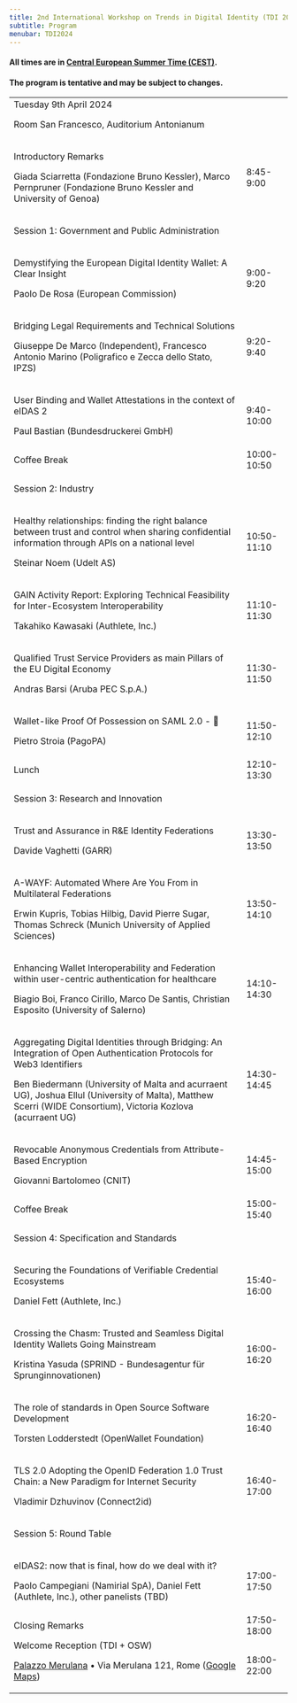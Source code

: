 ```yaml
---
title: 2nd International Workshop on Trends in Digital Identity (TDI 2024)
subtitle: Program
menubar: TDI2024
---
```


<div class="text-center">
  <h4>All times are in <a href="https://time.is/en/CEST" target="_blank">Central European Summer Time (CEST)</a>.</h4>
  <h4>The program is tentative and may be subject to changes.</h4>
</div>

<table class="bordered program" width="100%">
  <tr class="day">
    <td colspan="2">
      Tuesday 9th April 2024
      <p class="location">Room San Francesco, Auditorium Antonianum</p>
    </td>
  </tr>

  <tr class="institutional">
    <td class="talk">
      <p class="title">Introductory Remarks</p>
      <p class="speakers">Giada Sciarretta (Fondazione Bruno Kessler), Marco Pernpruner (Fondazione Bruno Kessler and University of Genoa)</p>
    </td>
    <td>8:45-9:00</td>
  </tr>

  <tr class="session">
    <td colspan="2">
      <p class="title">Session 1: Government and Public Administration</p>
      <!--<p class="chair">TBD</p>-->
    </td>
  </tr>
  <tr>
    <td class="talk">
      <p class="title">Demystifying the European Digital Identity Wallet: A Clear Insight</p>
      <p class="speakers">Paolo De Rosa (European Commission)</p>
    </td>
    <td>9:00-9:20</td>
  </tr>
  <tr>
    <td class="talk">
      <p class="title">Bridging Legal Requirements and Technical Solutions</p>
      <p class="speakers">Giuseppe De Marco (Independent), Francesco Antonio Marino (Poligrafico e Zecca dello Stato, IPZS)</p>
    </td>
    <td>9:20-9:40</td>
  </tr>
  <tr>
    <td class="talk">
      <p class="title">User Binding and Wallet Attestations in the context of eIDAS 2</p>
      <p class="speakers">Paul Bastian (Bundesdruckerei GmbH)</p>
    </td>
    <td>9:40-10:00</td>
  </tr>

  <tr class="recreational">
    <td>
      Coffee Break
    </td>
    <td>10:00-10:50</td>
  </tr>

  <tr class="session">
    <td colspan="2">
      <p class="title">Session 2: Industry</p>
      <!--<p class="chair">TBD</p>-->
    </td>
  </tr>
  <tr>
    <td class="talk">
      <p class="title">Healthy relationships: finding the right balance between trust and control when sharing confidential information through APIs on a national level</p>
      <p class="speakers">Steinar Noem (Udelt AS)</p>
    </td>
    <td>10:50-11:10</td>
  </tr>
  <tr>
    <td class="talk">
      <p class="title">GAIN Activity Report: Exploring Technical Feasibility for Inter-Ecosystem Interoperability</p>
      <p class="speakers">Takahiko Kawasaki (Authlete, Inc.)</p>
    </td>
    <td>11:10-11:30</td>
  </tr>
  <tr>
    <td class="talk">
      <p class="title">Qualified Trust Service Providers as main Pillars of the EU Digital Economy</p>
      <p class="speakers">Andras Barsi (Aruba PEC S.p.A.)</p>
    </td>
    <td>11:30-11:50</td>
  </tr>
  <tr>
    <td class="talk">
      <p class="title">Wallet-like Proof Of Possession on SAML 2.0 - 🍭</p>
      <p class="speakers">Pietro Stroia (PagoPA)</p>
    </td>
    <td>11:50-12:10</td>
  </tr>

  <tr class="recreational">
    <td>
      Lunch
    </td>
    <td>12:10-13:30</td>
  </tr>

  <tr class="session">
    <td colspan="2">
      <p class="title">Session 3: Research and Innovation</p>
      <!--<p class="chair">TBD</p>-->
    </td>
  </tr>
  <tr>
    <td class="paper">
      <p class="title">Trust and Assurance in R&E Identity Federations</p>
      <p class="authors">Davide Vaghetti (GARR)</p>
    </td>
    <td>13:30-13:50</td>
  </tr>
  <tr>
    <td class="paper">
      <p class="title">A-WAYF: Automated Where Are You From in Multilateral Federations</p>
      <p class="authors">Erwin Kupris, Tobias Hilbig, David Pierre Sugar, Thomas Schreck (Munich University of Applied Sciences)</p>
    </td>
    <td>13:50-14:10</td>
  </tr>
  <tr>
    <td class="paper">
      <p class="title">Enhancing Wallet Interoperability and Federation within user-centric authentication for healthcare</p>
      <p class="authors">Biagio Boi, Franco Cirillo, Marco De Santis, Christian Esposito (University of Salerno)</p>
    </td>
    <td>14:10-14:30</td>
  </tr>
  <tr>
    <td class="paper">
      <p class="title">Aggregating Digital Identities through Bridging: An Integration of Open Authentication Protocols for Web3 Identifiers</p>
      <p class="authors">Ben Biedermann (University of Malta and acurraent UG), Joshua Ellul (University of Malta), Matthew Scerri (WIDE Consortium), Victoria Kozlova (acurraent UG)</p>
    </td>
    <td>14:30-14:45</td>
  </tr>
  <tr>
    <td class="paper">
      <p class="title">Revocable Anonymous Credentials from Attribute-Based Encryption</p>
      <p class="authors">Giovanni Bartolomeo (CNIT)</p>
    </td>
    <td>14:45-15:00</td>
  </tr>

  <tr class="recreational">
    <td>
      Coffee Break
    </td>
    <td>15:00-15:40</td>
  </tr>

  <tr class="session">
    <td colspan="2">
      <p class="title">Session 4: Specification and Standards</p>
      <!--<p class="chair">TBD</p>-->
    </td>
  </tr>
  <tr>
    <td class="talk">
      <p class="title">Securing the Foundations of Verifiable Credential Ecosystems</p>
      <p class="speakers">Daniel Fett (Authlete, Inc.)</p>
    </td>
    <td>15:40-16:00</td>
  </tr>
  <tr>
    <td class="talk">
      <p class="title">Crossing the Chasm: Trusted and Seamless Digital Identity Wallets Going Mainstream</p>
      <p class="speakers">Kristina Yasuda (SPRIND - Bundesagentur für Sprunginnovationen)</p>
    </td>
    <td>16:00-16:20</td>
  </tr>
  <tr>
    <td class="talk">
      <p class="title">The role of standards in Open Source Software Development</p>
      <p class="speakers">Torsten Lodderstedt (OpenWallet Foundation)</p>
    </td>
    <td>16:20-16:40</td>
  </tr>
  <tr>
    <td class="talk">
      <p class="title">TLS 2.0 Adopting the OpenID Federation 1.0 Trust Chain: a New Paradigm for Internet Security</p>
      <p class="speakers">Vladimir Dzhuvinov (Connect2id)</p>
    </td>
    <td>16:40-17:00</td>
  </tr>

  <tr class="session">
    <td colspan="2">
      <p class="title">Session 5: Round Table</p>
      <!--<p class="chair">TBD</p>-->
    </td>
  </tr>
  <tr>
    <td class="talk">
      <p class="title">eIDAS2: now that is final, how do we deal with it?</p>
      <p class="speakers">Paolo Campegiani (Namirial SpA), Daniel Fett (Authlete, Inc.), other panelists (TBD)</p>
    </td>
    <td>17:00-17:50</td>
  </tr>

  <tr class="institutional">
    <td>
      Closing Remarks
    </td>
    <td>17:50-18:00</td>
  </tr>

  <tr class="recreational">
    <td>
      Welcome Reception (TDI + OSW)
      <p class="location"><a href="https://www.palazzomerulana.it/">Palazzo Merulana</a> • Via Merulana 121, Rome (<a href="https://maps.app.goo.gl/yjM2tHoDxSC5CP728">Google Maps</a>)</p>
    </td>
    <td>18:00-22:00</td>
  </tr>
</table>